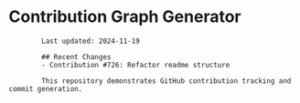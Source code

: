 # Contribution Graph Generator
            
            Last updated: 2024-11-19
            
            ## Recent Changes
            - Contribution #726: Refactor readme structure
            
            This repository demonstrates GitHub contribution tracking and commit generation.
        
